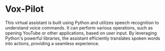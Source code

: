 # Vox-Pilot
This virtual assistant is built using Python and utilizes speech recognition to understand voice commands. It can perform various operations, such as opening YouTube or other applications, based on user input. By leveraging Python's powerful libraries, the assistant efficiently translates spoken words into actions, providing a seamless experience.
